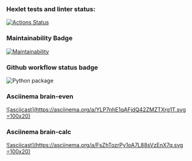 ### Hexlet tests and linter status:
[![Actions Status](https://github.com/Ulanof-code/python-project-lvl1/workflows/hexlet-check/badge.svg)](https://github.com/Ulanof-code/python-project-lvl1/actions)

### Maintainability Badge
[![Maintainability](https://api.codeclimate.com/v1/badges/a99a88d28ad37a79dbf6/maintainability)](https://codeclimate.com/github/codeclimate/codeclimate/maintainability)

### Github workflow status badge
![Python package](https://github.com/Ulanof-code/python-project-lvl1/workflows/Python%20package/badge.svg)

### Asciinema brain-even
[![asciicast](https://asciinema.org/a/YLP7nhE1qAFjdQ42ZMZTXrg1T.svg =100x20)](https://asciinema.org/a/YLP7nhE1qAFjdQ42ZMZTXrg1T)

### Asciinema brain-calc
[![asciicast](https://asciinema.org/a/FsZhTozrPy1oA7L88sVzEnX7q.svg =100x20)](https://asciinema.org/a/FsZhTozrPy1oA7L88sVzEnX7q)
